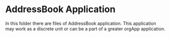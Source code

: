 # AddressBook Application

In this folder there are files of AddressBook application. 
This application may work as a discrete unit or can be a 
part of a greater orgApp application.

